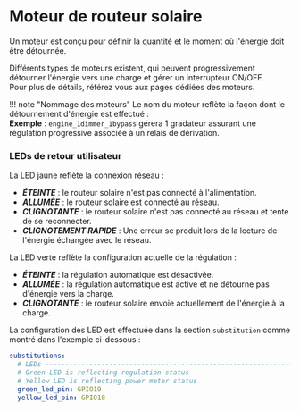 # Moteur de routeur solaire

Un moteur est conçu pour définir la quantité et le moment où l'énergie doit être détournée.

Différents types de moteurs existent, qui peuvent progressivement détourner l'énergie vers une charge et gérer un interrupteur ON/OFF.  
Pour plus de détails, référez vous aux pages dédiées des moteurs.

!!! note "Nommage des moteurs"
    Le nom du moteur reflète la façon dont le détournement d'énergie est effectué :  
    **Exemple** : `engine_1dimmer_1bypass` gérera 1 gradateur assurant une régulation progressive associée à un relais de dérivation.


### LEDs de retour utilisateur

La LED jaune reflète la connexion réseau :

- ***ÉTEINTE*** : le routeur solaire n'est pas connecté à l'alimentation.
- ***ALLUMÉE*** : le routeur solaire est connecté au réseau.
- ***CLIGNOTANTE*** : le routeur solaire n'est pas connecté au réseau et tente de se reconnecter.
- ***CLIGNOTEMENT RAPIDE*** : Une erreur se produit lors de la lecture de l'énergie échangée avec le réseau.

La LED verte reflète la configuration actuelle de la régulation :

- ***ÉTEINTE*** : la régulation automatique est désactivée.
- ***ALLUMÉE*** : la régulation automatique est active et ne détourne pas d'énergie vers la charge.
- ***CLIGNOTANTE*** : le routeur solaire envoie actuellement de l'énergie à la charge.

La configuration des LED est effectuée dans la section `substitution` comme montré dans l'exemple ci-dessous :

```yaml linenums="1"
substitutions:
  # LEDs -------------------------------------------------------------------------
  # Green LED is reflecting regulation status
  # Yellow LED is reflecting power meter status
  green_led_pin: GPIO19
  yellow_led_pin: GPIO18
```